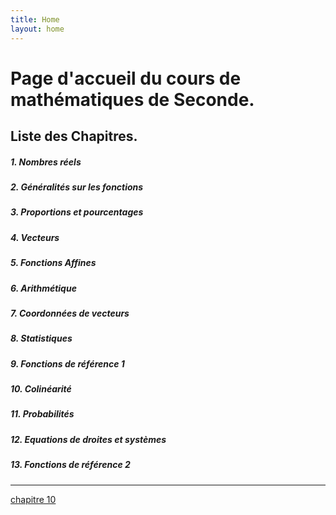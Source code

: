 ```yaml
---
title: Home
layout: home
---
```

# Page d'accueil du cours de mathématiques de Seconde.

## Liste des Chapitres.
##### 1. Nombres réels
##### 2. Généralités sur les fonctions
##### 3. Proportions et pourcentages
##### 4. Vecteurs
##### 5. Fonctions Affines
##### 6. Arithmétique
##### 7. Coordonnées de vecteurs
##### 8. Statistiques
##### 9. Fonctions de référence 1
##### 10. Colinéarité
##### 11. Probabilités
##### 12. Equations de droites et systèmes
##### 13. Fonctions de référence 2

----

[^1]: [It can take up to 10 minutes for changes to your site to publish after you push the changes to GitHub](https://docs.github.com/en/pages/setting-up-a-github-pages-site-with-jekyll/creating-a-github-pages-site-with-jekyll#creating-your-site).

[Just the Docs]: https://just-the-docs.github.io/just-the-docs/
[chapitre 10](https://howlcraft.github.io/just-docs/docs/c10-methodes.html)

